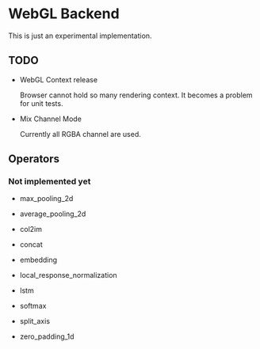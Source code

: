 # WebGL Backend

This is just an experimental implementation.

## TODO

- WebGL Context release 

    Browser cannot hold so many rendering context. It becomes a problem for unit tests.

- Mix Channel Mode

    Currently all RGBA channel are used.

## Operators

### Not implemented yet

- max_pooling_2d
- average_pooling_2d

- col2im
- concat
- embedding
- local_response_normalization
- lstm
- softmax
- split_axis
- zero_padding_1d
